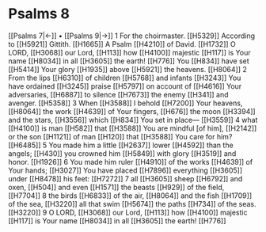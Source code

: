 # Psalms 8
[[Psalms 7|←]] • [[Psalms 9|→]]
1 For the choirmaster. [[H5329]] According to [[H5921]] Gittith. [[H1665]] A Psalm [[H4210]] of David. [[H1732]] O LORD, [[H3068]] our Lord, [[H113]] how [[H4100]] majestic [[H117]] is Your name [[H8034]] in all [[H3605]] the earth! [[H776]] You [[H834]] have set [[H5414]] Your glory [[H1935]] above [[H5921]] the heavens. [[H8064]] 
2 From the lips [[H6310]] of children [[H5768]] and infants [[H3243]] You have ordained [[H3245]] praise [[H5797]] on account of [[H4616]] Your adversaries, [[H6887]] to silence [[H7673]] the enemy [[H341]] and avenger. [[H5358]] 
3 When [[H3588]] I behold [[H7200]] Your heavens, [[H8064]] the work [[H4639]] of Your fingers, [[H676]] the moon [[H3394]] and the stars, [[H3556]] which [[H834]] You set in place— [[H3559]] 
4 what [[H4100]] is man [[H582]] that [[H3588]] You are mindful [of him], [[H2142]] or the son [[H1121]] of man [[H120]] that [[H3588]] You care for him? [[H6485]] 
5 You made him a little [[H2637]] lower [[H4592]] than the angels; [[H430]] you crowned him [[H5849]] with glory [[H3519]] and honor. [[H1926]] 
6 You made him ruler [[H4910]] of the works [[H4639]] of Your hands; [[H3027]] You have placed [[H7896]] everything [[H3605]] under [[H8478]] his feet: [[H7272]] 
7 all [[H3605]] sheep [[H6792]] and oxen, [[H504]] and even [[H1571]] the beasts [[H929]] of the field, [[H7704]] 
8 the birds [[H6833]] of the air, [[H8064]] and the fish [[H1709]] of the sea, [[H3220]] all that swim [[H5674]] the paths [[H734]] of the seas. [[H3220]] 
9 O LORD, [[H3068]] our Lord, [[H113]] how [[H4100]] majestic [[H117]] is Your name [[H8034]] in all [[H3605]] the earth! [[H776]] 
